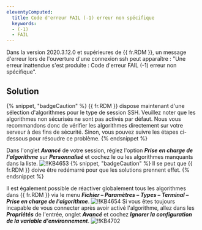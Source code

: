 ```yaml
---
eleventyComputed:
  title: Code d'erreur FAIL (-1) erreur non spécifique
  keywords:
  - (-1)
  - FAIL
---
```

Dans la version 2020.3.12.0 et supérieures de {{ fr.RDM }}, un message d'erreur lors de l'ouverture d'une connexion ssh peut apparaître : "Une erreur inattendue s'est produite : Code d'erreur FAIL (-1) erreur non spécifique".
## Solution
{% snippet, "badgeCaution" %}
{{ fr.RDM }} dispose maintenant d'une sélection d'algorithmes pour le type de session SSH. Veuillez noter que les algorithmes non sécurisés ne sont pas activés par défaut. Nous vous recommandons donc de vérifier les algorithmes directement sur votre serveur à des fins de sécurité. Sinon, vous pouvez suivre les étapes ci-dessous pour résoudre ce problème.
{% endsnippet %}

Dans l'onglet ***Avancé*** de votre session, réglez l'option ***Prise en charge de l'algorithme*** sur ***Personnalisé*** et cochez le ou les algorithmes manquants dans la liste.
![!!KB4653](https://cdnweb.devolutions.net/docs/docs_en_kb_KB4653.png)
{% snippet, "badgeCaution" %}
Il se peut que {{ fr.RDM }} doive être redémarré pour que les solutions prennent effet.
{% endsnippet %}

Il est également possible de réactiver globalement tous les algorithmes dans {{ fr.RDM }} via le menu ***Fichier – Paramètres – Types – Terminal – Prise en charge de l'algorithme***.
![!!KB4654](https://cdnweb.devolutions.net/docs/docs_en_kb_KB4654.png)
Si vous êtes toujours incapable de vous connecter après avoir activé l'algorithme, allez dans les ***Propriétés*** de l'entrée, onglet ***Avancé*** et cochez ***Ignorer la configuration de la variable d'environnement***.
![!!KB4702](https://cdnweb.devolutions.net/docs/docs_en_kb_KB4702.png)
